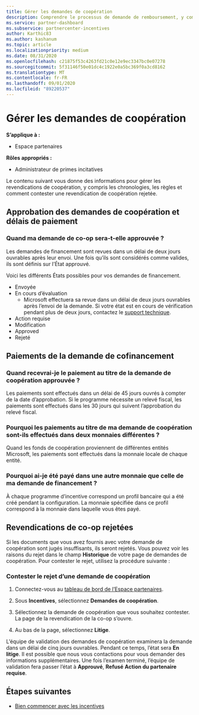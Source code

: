```yaml
---
title: Gérer les demandes de coopération
description: Comprendre le processus de demande de remboursement, y compris les échéances, les problèmes de monnaie et comment contester une revendication de coopération rejetée.
ms.service: partner-dashboard
ms.subservice: partnercenter-incentives
author: Karthic83
ms.author: kashanum
ms.topic: article
ms.localizationpriority: medium
ms.date: 08/31/2020
ms.openlocfilehash: c21875f53c4263fd21c0e12e9ec3347bc0e07278
ms.sourcegitcommit: 5f31146f50e01dc4c1922e0a5bc369f0a3cd8162
ms.translationtype: MT
ms.contentlocale: fr-FR
ms.lasthandoff: 09/01/2020
ms.locfileid: "89220537"
---
```

# <a name="manage-co-op-claims"></a>Gérer les demandes de coopération

**S’applique à :**

- Espace partenaires

**Rôles appropriés :**

- Administrateur de primes incitatives

Le contenu suivant vous donne des informations pour gérer les revendications de coopération, y compris les chronologies, les règles et comment contester une revendication de coopération rejetée.

## <a name="co-op-claims-approval-and-payment-deadlines"></a>Approbation des demandes de coopération et délais de paiement

### <a name="when-will-my-co-op-claim-be-approved"></a>Quand ma demande de co-op sera-t-elle approuvée ?

Les demandes de financement sont revues dans un délai de deux jours ouvrables après leur envoi. Une fois qu’ils sont considérés comme valides, ils sont définis sur l’État approuvé.  

Voici les différents États possibles pour vos demandes de financement.

- Envoyée
- En cours d’évaluation
  - Microsoft effectuera sa revue dans un délai de deux jours ouvrables après l’envoi de la demande. Si votre état est en cours de vérification pendant plus de deux jours, contactez le [support technique](https://partner.microsoft.com/dashboard/support/incentives/servicerequests?category=incentives).
- Action requise
- Modification
- Approved
- Rejeté

## <a name="co-op-claim-payments"></a>Paiements de la demande de cofinancement

### <a name="when-will-i-get-the-payment-for-the-approved-co-op-claim"></a>Quand recevrai-je le paiement au titre de la demande de coopération approuvée ?

Les paiements sont effectués dans un délai de 45 jours ouvrés à compter de la date d’approbation. Si le programme nécessite un relevé fiscal, les paiements sont effectués dans les 30 jours qui suivent l’approbation du relevé fiscal.

### <a name="why-are-my-co-op-claim-payments-made-in-two-different-currencies"></a>Pourquoi les paiements au titre de ma demande de coopération sont-ils effectués dans deux monnaies différentes ?

Quand les fonds de coopération proviennent de différentes entités Microsoft, les paiements sont effectués dans la monnaie locale de chaque entité.  

### <a name="why-was-i-paid-in-a-currency-other-than-my-co-op-claim-currency"></a>Pourquoi ai-je été payé dans une autre monnaie que celle de ma demande de financement ?

À chaque programme d’incentive correspond un profil bancaire qui a été créé pendant la configuration. La monnaie spécifiée dans ce profil correspond à la monnaie dans laquelle vous êtes payé.

## <a name="rejected-co-op-claims"></a>Revendications de co-op rejetées

Si les documents que vous avez fournis avec votre demande de coopération sont jugés insuffisants, ils seront rejetés. Vous pouvez voir les raisons du rejet dans le champ **Historique** de votre page de demandes de coopération. Pour contester le rejet, utilisez la procédure suivante :

### <a name="dispute-a-rejected-co-op-claim"></a>Contester le rejet d’une demande de coopération

1. Connectez-vous au [tableau de bord de l’Espace partenaires](https://partner.microsoft.com/dashboard/).

2. Sous **Incentives**, sélectionnez **Demandes de coopération**.

3. Sélectionnez la demande de coopération que vous souhaitez contester. La page de la revendication de la co-op s’ouvre.

4. Au bas de la page, sélectionnez **Litige**.

L’équipe de validation des demandes de coopération examinera la demande dans un délai de cinq jours ouvrables. Pendant ce temps, l’état sera **En litige**. Il est possible que nous vous contactions pour vous demander des informations supplémentaires. Une fois l’examen terminé, l’équipe de validation fera passer l’état à **Approuvé**, **Refusé** **Action du partenaire requise**.

## <a name="next-steps"></a>Étapes suivantes

- [Bien commencer avec les incentives](incentives-get-started-intro.md)
